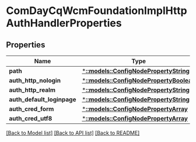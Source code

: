 # ComDayCqWcmFoundationImplHttpAuthHandlerProperties

## Properties
Name | Type | Description | Notes
------------ | ------------- | ------------- | -------------
**path** | [***::models::ConfigNodePropertyString**](configNodePropertyString.md) |  | [optional] 
**auth_http_nologin** | [***::models::ConfigNodePropertyBoolean**](configNodePropertyBoolean.md) |  | [optional] 
**auth_http_realm** | [***::models::ConfigNodePropertyString**](configNodePropertyString.md) |  | [optional] 
**auth_default_loginpage** | [***::models::ConfigNodePropertyString**](configNodePropertyString.md) |  | [optional] 
**auth_cred_form** | [***::models::ConfigNodePropertyArray**](configNodePropertyArray.md) |  | [optional] 
**auth_cred_utf8** | [***::models::ConfigNodePropertyArray**](configNodePropertyArray.md) |  | [optional] 

[[Back to Model list]](../README.md#documentation-for-models) [[Back to API list]](../README.md#documentation-for-api-endpoints) [[Back to README]](../README.md)


